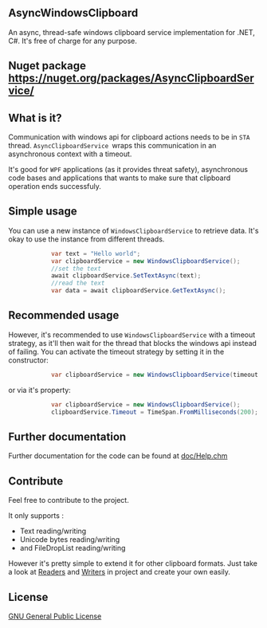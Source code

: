 ## AsyncWindowsClipboard
An async, thread-safe windows clipboard service implementation for .NET, C#. It's free of charge for any purpose.

## Nuget package https://nuget.org/packages/AsyncClipboardService/


## What is it?
Communication with windows api for clipboard actions needs to be in `STA` thread. `AsyncClipboardService `wraps this communication in an asynchronous context with a timeout.

It's good for `WPF` applications (as it provides threat safety), asynchronous code bases and applications that wants to make sure that clipboard operation ends successfuly.

## Simple usage
You can use a new instance of `WindowsClipboardService` to retrieve data. It's okay to use the instance from different threads.

```c#
            var text = "Hello world";
            var clipboardService = new WindowsClipboardService();
			//set the text
            await clipboardService.SetTextAsync(text);
			//read the text
            var data = await clipboardService.GetTextAsync();
```

## Recommended usage
However, it's recommended to use `WindowsClipboardService` with a timeout strategy, as it'll then wait for the thread that blocks the windows api instead of failing. You can activate the timeout strategy by setting it in the constructor:

```c#
            var clipboardService = new WindowsClipboardService(timeout:TimeSpan.FromMilliseconds(200));
```

or via it's property:

```c#
            var clipboardService = new WindowsClipboardService();
			clipboardService.Timeout = TimeSpan.FromMilliseconds(200);
```

## Further documentation
Further documentation for the code can be found at [doc/Help.chm](./doc/Help.chm)

## Contribute

Feel free to contribute to the project. 

It only supports :
- Text reading/writing
- Unicode bytes reading/writing
- and FileDropList reading/writing

However it's pretty simple to extend it for other clipboard formats. Just take a look at [Readers](./src/AsyncWindowsClipboard/Modifiers/Readers) and [Writers](./src/AsyncWindowsClipboard/Modifiers/Writers) in project and create your own easily.

## License

[GNU General Public License](./LICENSE)
